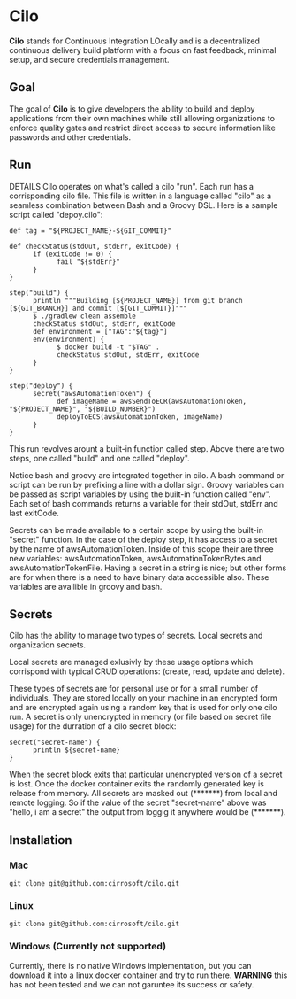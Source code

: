 # Cilo
__Cilo__ stands for Continuous Integration LOcally and is a decentralized continuous delivery build platform with a focus on fast feedback, minimal setup, and secure credentials management. 

## Goal
The goal of __Cilo__ is to give developers the ability to build and deploy applications from their own machines while still allowing organizations to enforce quality gates and restrict direct access to secure information like passwords and other credentials.

## Run
DETAILS
      Cilo operates on what's called a cilo "run". Each run has a corrisponding cilo file.
    This file is written in a language called "cilo" as a seamless combination between Bash and
    a Groovy DSL.
    Here is a sample script called "depoy.cilo":
```
def tag = "${PROJECT_NAME}-${GIT_COMMIT}"

def checkStatus(stdOut, stdErr, exitCode) {
      if (exitCode != 0) {
            fail "${stdErr}"
      }
}                   

step("build") {
      println """Building [${PROJECT_NAME}] from git branch [${GIT_BRANCH}] and commit [${GIT_COMMIT}]"""
      $ ./gradlew clean assemble
      checkStatus stdOut, stdErr, exitCode
      def environment = ["TAG":"${tag}"]
      env(environment) {
            $ docker build -t "$TAG" . 
            checkStatus stdOut, stdErr, exitCode
      }
}

step("deploy") {
      secret("awsAutomationToken") {
            def imageName = awsSendToECR(awsAutomationToken, "${PROJECT_NAME}", "${BUILD_NUMBER}")
            deployToECS(awsAutomationToken, imageName)
      }
}
```
  This run revolves arount a built-in function called step. Above there are two steps,
one called "build" and one called "deploy".

  Notice bash and groovy are integrated together in cilo. A bash command or script can 
be run by prefixing a line with a dollar sign. Groovy variables can be passed as script 
variables by using the built-in function called "env". Each set of bash commands returns
a variable for their stdOut, stdErr and last exitCode.

  Secrets can be made available to a certain scope by using the built-in "secret" function.
In the case of the deploy step, it has access to a secret by the name of awsAutomationToken.
Inside of this scope their are three new variables: awsAutomationToken, awsAutomationTokenBytes and
awsAutomationTokenFile. Having a secret in a string is nice; but other forms are for when there
is a need to have binary data accessible also. These variables are availible in groovy and bash.

## Secrets
  Cilo has the ability to manage two types of secrets.
Local secrets and organization secrets.

  Local secrets are managed exlusivly by these usage options which
corrispond with typical CRUD operations: (create, read, update and delete).

  These types of secrets are for personal use or for a small number of
individuals. They are stored locally on your machine in an encrypted form
and are encrypted again using a random key that is used for only one cilo run.
A secret is only unencrypted in memory (or file based on secret file usage) for
the durration of a cilo secret block:
```
secret("secret-name") {
      println ${secret-name}
}
```
  When the secret block exits that particular unencrypted version of 
a secret is lost. Once the docker container exits the randomly generated 
key is release from memory. All secrets are masked out (\*\*\*\*\*\*\*) from
local and remote logging. So if the value of the secret "secret-name" above was "hello, i am a secret" the output from loggig it anywhere would be (\*\*\*\*\*\*\*).

## Installation
### Mac
  `
  git clone git@github.com:cirrosoft/cilo.git
  `
  
### Linux
  `
  git clone git@github.com:cirrosoft/cilo.git
  `
  
### Windows (Currently not supported)
  Currently, there is no native Windows implementation, but you can download it into a linux docker container and try to run there. __WARNING__ this has not been tested and we can not garuntee its success or safety.
